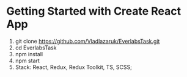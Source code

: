 # Getting Started with Create React App
1. git clone https://github.com/Vladlazaruk/EverlabsTask.git
2. cd EverlabsTask
3. npm install
4. npm start
5. Stack: React, Redux, Redux Toolkit, TS, SCSS;
